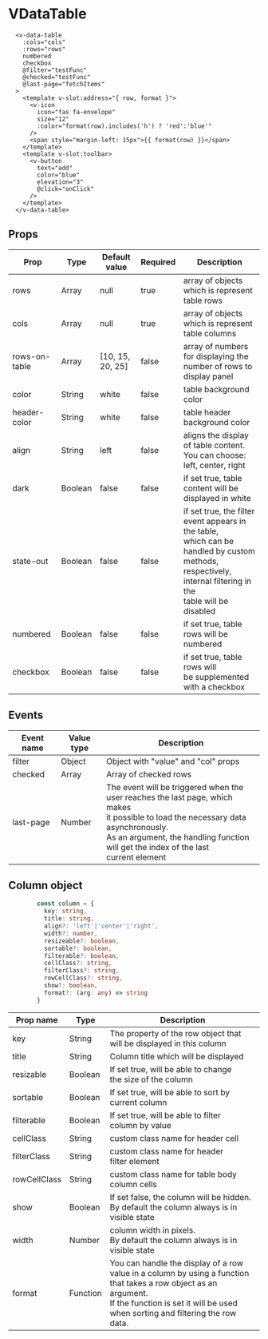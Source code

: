 # VDataTable
```vue
  <v-data-table
    :cols="cols"
    :rows="rows"
    numbered
    checkbox
    @filter="testFunc"
    @checked="testFunc"
    @last-page="fetchItems"
  >
    <template v-slot:address="{ row, format }">
      <v-icon
        icon="fas fa-envelope"
        size="12"
        :color="format(row).includes('h') ? 'red':'blue'"
      />
      <span style="margin-left: 15px">{{ format(row) }}</span>
    </template>
    <template v-slot:toolbar>
      <v-button
        text="add"
        color="blue"
        elevation="3"
        @click="onClick"
      />
    </template>
  </v-data-table>
```
## Props

<table>
    <thead>
        <tr>
            <th colspan="3">Prop</th>
            <th>Type</th>
            <th>Default value</th>
            <th>Required</th>
            <th colspan="4">Description</th>
        </tr>
    </thead>
    <tbody>
        <tr>
            <td colspan="3">rows</td>
            <td>Array</td>
            <td>null</td>
            <td>true</td>
            <td>array of objects which is represent table rows</td>
        </tr>
        <tr>
            <td colspan="3">cols</td>
            <td>Array</td>
            <td>null</td>
            <td>true</td>
            <td>array of objects which is represent table columns</td>
        </tr>
        <tr>
            <td colspan="3">rows-on-table</td>
            <td>Array</td>
            <td>[10, 15, 20, 25]</td>
            <td>false</td>
            <td>array of numbers for displaying the <br/> number of rows to display panel</td>
        </tr>
        <tr>
            <td colspan="3">color</td>
            <td>String</td>
            <td>white</td>
            <td>false</td>
            <td>table background color</td>
        </tr>
        <tr>
            <td colspan="3">header-color</td>
            <td>String</td>
            <td>white</td>
            <td>false</td>
            <td>table header background color</td>
        </tr> 
        <tr>
            <td colspan="3">align</td>
            <td>String</td>
            <td>left</td>
            <td>false</td>
            <td>aligns the display of table content.<br/> You can choose: left, center, right</td>
        </tr>
        <tr>
            <td colspan="3">dark</td>
            <td>Boolean</td>
            <td>false</td>
            <td>false</td>
            <td>if set true, table content will be<br/> displayed in white</td>
        </tr>
         <tr>
            <td colspan="3">state-out</td>
            <td>Boolean</td>
            <td>false</td>
            <td>false</td>
            <td>if set true, the filter event appears in the table,<br/> which can be handled by custom methods,<br/> respectively, internal filtering in the<br/> table will be disabled</td>
        </tr>
        <tr>
            <td colspan="3">numbered</td>
            <td>Boolean</td>
            <td>false</td>
            <td>false</td>
            <td>if set true, table rows will be numbered</td>
        </tr>
        <tr>
            <td colspan="3">checkbox</td>
            <td>Boolean</td>
            <td>false</td>
            <td>false</td>
            <td>if set true, table rows will <br/> be supplemented with a checkbox</td>
        </tr>
    </tbody>
</table>


## Events
<table>
    <thead>
        <tr>
            <th>Event name</th>
            <th>Value type</th>
            <th>Description</th>
        </tr>
    </thead>
    <tbody>
        <tr>
            <td>filter</td>
            <td>Object</td>
            <td>Object with "value" and "col" props</td>
        </tr>
        <tr>
            <td>checked</td>
            <td>Array</td>
            <td>Array of checked rows</td>
        </tr>
        <tr>
            <td>last-page</td>
            <td>Number</td>
            <td>The event will be triggered when the<br/> user reaches the last page, which makes <br/> it possible to load the necessary data asynchronously.<br/>As an argument, the handling function<br/> will get the index of the last<br/> current element</td>
        </tr>
    </tbody>
</table>

## Column object
```ts
        const column = {
          key: string,
          title: string,
          align?: 'left'|'center'|'right',
          width?: number,
          resizeable?: boolean,
          sortable?: boolean,
          filterable?: boolean,
          cellClass?: string,
          filterClass?: string,
          rowCellClass?: string,
          show?: boolean,
          format?: (arg: any) => string
        }
```
<table>
    <thead>
        <tr>
            <th>Prop name</th>
            <th>Type</th>
            <th>Description</th>
        </tr>
    </thead>
    <tbody>
        <tr>
            <td>key</td>
            <td>String</td>
            <td>The property of the row object that<br/> will be displayed in this column</td>
        </tr>
        <tr>
            <td>title</td>
            <td>String</td>
            <td>Column title which will be displayed</td>
        </tr>
        <tr>
            <td>resizable</td>
            <td>Boolean</td>
            <td>If set true, will be able to change<br/> the size of the column </td>
        </tr>
         <tr>
            <td>sortable</td>
            <td>Boolean</td>
            <td>If set true, will be able to sort by<br/> current column</td>
        </tr>
        <tr>
            <td>filterable</td>
            <td>Boolean</td>
            <td>If set true, will be able to filter<br/> column by value</td>
        </tr>       
         <tr>
            <td>cellClass</td>
            <td>String</td>
            <td>custom class name for header cell</td>
        </tr>         
        <tr>
            <td>filterClass</td>
            <td>String</td>
            <td>custom class name for header<br/> filter element</td>
        </tr>        
        <tr>
            <td>rowCellClass</td>
            <td>String</td>
            <td>custom class name for table body<br/> column cells</td>
        </tr>
        <tr>
            <td>show</td>
            <td>Boolean</td>
            <td>If set false, the column will be hidden.<br/> By default the column always is in<br/> visible state</td>
        </tr>        
        <tr>
            <td>width</td>
            <td>Number</td>
            <td>column width in pixels.<br/> By default the column always is in<br/> visible state</td>
        </tr>
        <tr>
            <td>format</td>
            <td>Function</td>
            <td>You can handle the display of a row<br/> value in a column by using a function<br/> that takes a row object as an argument.<br/> If the function is set it will be used<br/> when sorting and filtering the row data.</td>
        </tr>
    </tbody>
</table>


